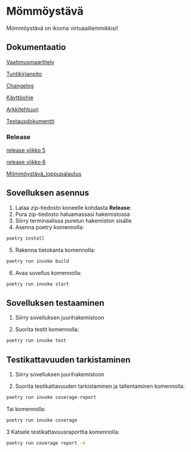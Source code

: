 # Mömmöystävä

Mömmöystävä on ikioma virtuaalilemmikkisi!

## Dokumentaatio

[Vaatimusmaarittely](https://github.com/ellaverak/ot_harjoitustyo/blob/main/dokumentaatio/vaatimusmaarittely.md)

[Tuntikirjanpito](https://github.com/ellaverak/ot_harjoitustyo/blob/main/dokumentaatio/tuntikirjanpito.md)

[Changelog](https://github.com/ellaverak/ot_harjoitustyo/blob/main/dokumentaatio/changelog.md)

[Käyttöohje](https://github.com/ellaverak/ot_harjoitustyo/blob/main/dokumentaatio/kaytt%C3%B6ohje.md)

[Arkkitehtuuri](https://github.com/ellaverak/ot_harjoitustyo/blob/main/dokumentaatio/arkkitehtuuri.md)

[Testausdokumentti](https://github.com/ellaverak/ot_harjoitustyo/blob/main/dokumentaatio/testausdokumentti.md)

### Release

[release viikko 5](https://github.com/ellaverak/ot_harjoitustyo/releases/tag/viikko5)

[release viikko 6](https://github.com/ellaverak/ot_harjoitustyo/releases/tag/viiko6)

[Mömmöystävä_loppupalautus](https://github.com/ellaverak/ot_harjoitustyo/releases/tag/loppupalautus)

## Sovelluksen asennus

1. Lataa zip-tiedosto koneelle kohdasta **Release**:
2. Pura zip-tiedosto haluamassasi hakemistossa
3. Siirry terminaalissa puretun hakemiston sisälle
4. Asenna poetry komennolla:
```bash
poetry install
```
5. Rakenna tietokanta komennolla:
```bash
poetry run invoke build
```
6. Avaa sovellus komennolla:
```bash
poetry run invoke start
```

## Sovelluksen testaaminen

1. Siirry sovelluksen juurihakemistoon
 
2. Suorita testit komennolla:
```bash
poetry run invoke test
```

## Testikattavuuden tarkistaminen
1. Siirry sovelluksen juurihakemistoon
 
2. Suorita testikattavuuden tarkistaminen ja tallentaminen komennolla:
```bash
poetry run invoke coverage-report
```
Tai komennolla:
```bash
poetry run invoke coverage
```
3 Katsele testikattavuusraporttia komennolla:
```bash
poetry run coverage report -m
```
